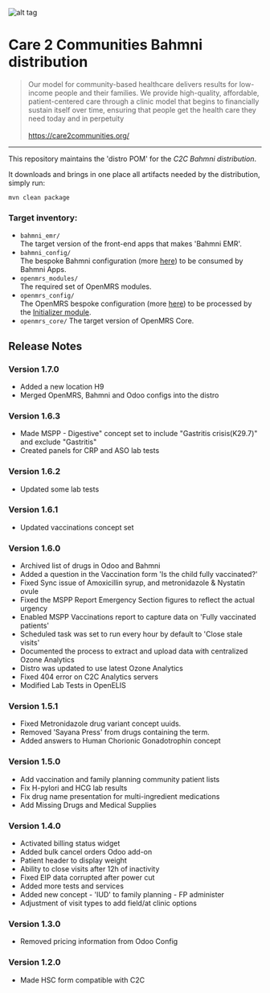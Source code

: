 ![alt tag](readme/c2c-logo.png)

# Care 2 Communities Bahmni distribution

>Our model for community-based healthcare delivers results for low-income people and their families. We provide high-quality, affordable, patient-centered care through a clinic model that begins to financially sustain itself over time, ensuring that people get the health care they need today and in perpetuity
><br>
><br>https://care2communities.org/

-----

This repository maintains the 'distro POM' for the _C2C Bahmni distribution_.

It downloads and brings in one place all artifacts needed by the distribution, simply run:
```
mvn clean package
```
### Target inventory:

* `bahmni_emr/`
<br/>The target version of the front-end apps that makes 'Bahmni EMR'.
* `bahmni_config/`
<br/>The bespoke Bahmni configuration (more [here](https://github.com/mekomsolutions/bahmni-config-c2c)) to be consumed by Bahmni Apps.
* `openmrs_modules/`
<br/>The required set of OpenMRS modules.
* `openmrs_config/`
<br/>The OpenMRS bespoke configuration (more [here](https://github.com/mekomsolutions/openmrs-config-c2c)) to be processed by the [Initializer module](https://github.com/mekomsolutions/openmrs-module-initializer).
* `openmrs_core/`
The target version of OpenMRS Core.

## Release Notes

### Version 1.7.0
* Added a new location H9
* Merged OpenMRS, Bahmni and Odoo configs into the distro

### Version 1.6.3
* Made MSPP - Digestive" concept set to include "Gastritis crisis(K29.7)" and exclude "Gastritis"
* Created panels for CRP and ASO lab tests

### Version 1.6.2
* Updated some lab tests

### Version 1.6.1
* Updated vaccinations concept set

### Version 1.6.0
* Archived list of drugs in Odoo and Bahmni
* Added a question in the Vaccination form 'Is the child fully vaccinated?'
* Fixed Sync issue of Amoxicillin syrup, and metronidazole & Nystatin ovule
* Fixed the MSPP Report Emergency Section figures to reflect the actual urgency
* Enabled MSPP Vaccinations report to capture data on 'Fully vaccinated patients'
* Scheduled task was set to run every hour by default to 'Close stale visits'
* Documented the process to extract and upload data with centralized Ozone Analytics
* Distro was updated to use latest Ozone Analytics
* Fixed 404 error on C2C Analytics servers
* Modified Lab Tests in OpenELIS

### Version 1.5.1
* Fixed Metronidazole drug variant concept uuids.
* Removed 'Sayana Press' from drugs containing the term.
* Added answers to Human Chorionic Gonadotrophin concept

### Version 1.5.0
* Add vaccination and family planning community patient lists
* Fix H-pylori and HCG lab results
* Fix drug name presentation for multi-ingredient medications
* Add Missing Drugs and Medical Supplies

### Version 1.4.0
* Activated billing status widget
* Added bulk cancel orders Odoo add-on
* Patient header to display weight
* Ability to close visits after 12h of inactivity
* Fixed EIP data corrupted after power cut
* Added more tests and services
* Added new concept - 'IUD' to family planning - FP administer
* Adjustment of visit types to add field/at clinic options

### Version 1.3.0
* Removed pricing information from Odoo Config

### Version 1.2.0
* Made HSC form compatible with C2C
